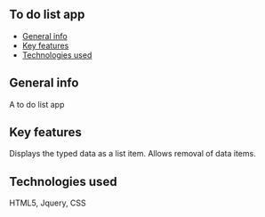 ## To do list app
* [General info](#general-info)
* [Key features](#key-features)
* [Technologies used](#technologies-used)
## General info
A to do list app
## Key features
Displays the typed data as a list item.
Allows removal of data items.
## Technologies used
HTML5, Jquery, CSS
